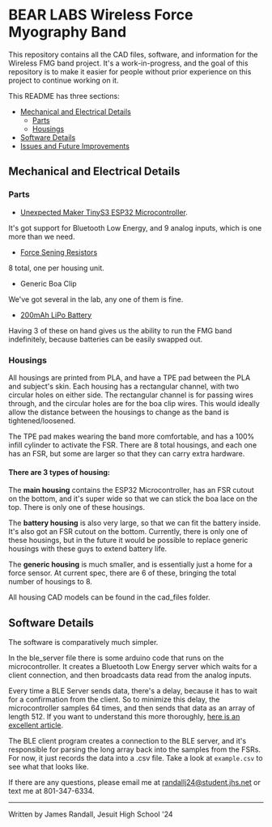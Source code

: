 # BEAR LABS Wireless Force Myography Band

This repository contains all the CAD files, software, and information for the Wireless FMG band project. 
It's a work-in-progress, and the goal of this repository is to make it easier for people without prior experience on this project to continue working on it.

This README has three sections:

  - [Mechanical and Electrical Details](#mechanical-and-electrical-details)
    - [Parts](#parts)
    - [Housings](#housings)
  - [Software Details](#software-details)
  - [Issues and Future Improvements](#issues-and-future-improvements)

## Mechanical and Electrical Details

### Parts
* [Unexpected Maker TinyS3 ESP32 Microcontroller](https://esp32s3.com/tinys3.html).

It's got support for Bluetooth Low Energy, and 9 analog inputs, which is one more than we need.

* [Force Sening Resistors](https://buyinterlinkelectronics.com/products/fsr-400-short)

8 total, one per housing unit.

* Generic Boa Clip

We've got several in the lab, any one of them is fine.

* [200mAh LiPo Battery](https://a.co/d/5Q56SUB)

Having 3 of these on hand gives us the ability to run the FMG band indefinitely, because batteries can be easily swapped out.

### Housings

All housings are printed from PLA, and have a TPE pad between the PLA and subject's skin. 
Each housing has a rectangular channel, with two circular holes on either side. The rectangular channel is for passing wires through, and the circular holes are for the boa clip wires. This would ideally allow the distance between the housings to change as the band is tightened/loosened.

The TPE pad makes wearing the band more comfortable, and has a 100% infill cylinder to activate the FSR.
There are 8 total housings, and each one has an FSR, but some are larger so that they can carry extra hardware.

#### There are 3 types of housing:

The **main housing** contains the ESP32 Microcontroller, has an FSR cutout on the bottom, and it's super wide so that we can stick the boa lace on the top. There is only one of these housings.

The **battery housing** is also very large, so that we can fit the battery inside. It's also got an FSR cutout on the bottom. Currently, there is only one of these housings, but in the future it would be possible to replace generic housings with these guys to extend battery life.

The **generic housing** is much smaller, and is essentially just a home for a force sensor. At current spec, there are 6 of these, bringing the total number of housings to 8.

All housing CAD models can be found in the cad_files folder.

## Software Details

The software is comparatively much simpler. 

In the ble_server file there is some arduino code that runs on the microcontroller. It creates a Bluetooth Low Energy server which waits for a client connection, and then broadcasts data read from the analog inputs.

Every time a BLE Server sends data, there's a delay, because it has to wait for a confirmation from the client. 
So to minimize this delay, the microcontroller samples 64 times, and then sends that data as an array of length 512. If you want to understand this more thoroughly, [here is an excellent article](https://interrupt.memfault.com/blog/ble-throughput-primer).

The BLE client program creates a connection to the BLE server, and it's responsible for parsing the long array back into the samples from the FSRs. For now, it just records the data into a .csv file. Take a look at `example.csv` to see what that looks like.

If there are any questions, please email me at randallj24@student.jhs.net or text me at 801-347-6334.

---
Written by James Randall, Jesuit High School '24
